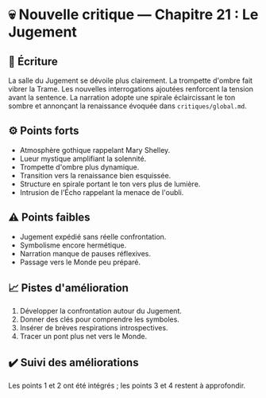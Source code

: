 # 💀 Nouvelle critique — Chapitre 21 : Le Jugement

## 🧠 Écriture
La salle du Jugement se dévoile plus clairement. La trompette d'ombre fait vibrer la Trame. Les nouvelles interrogations ajoutées renforcent la tension avant la sentence. La narration adopte une spirale éclaircissant le ton sombre et annonçant la renaissance évoquée dans `critiques/global.md`.

## ⚙️ Points forts
- Atmosphère gothique rappelant Mary Shelley.
- Lueur mystique amplifiant la solennité.
- Trompette d'ombre plus dynamique.
- Transition vers la renaissance bien esquissée.
- Structure en spirale portant le ton vers plus de lumière.
- Intrusion de l'Écho rappelant la menace de l'oubli.

## ⚠️ Points faibles
- Jugement expédié sans réelle confrontation.
- Symbolisme encore hermétique.
- Narration manque de pauses réflexives.
- Passage vers le Monde peu préparé.

## 📈 Pistes d'amélioration
1. Développer la confrontation autour du Jugement.
2. Donner des clés pour comprendre les symboles.
3. Insérer de brèves respirations introspectives.
4. Tracer un pont plus net vers le Monde.

## ✔️ Suivi des améliorations
Les points 1 et 2 ont été intégrés ; les points 3 et 4 restent à approfondir.


